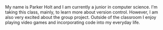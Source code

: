 My name is Parker Holt and I am currently a junior in computer science. I'm taking this class, mainly, to learn more about version control. However, I am also very excited about the group project. Outside of the classroom I enjoy playing video games and incorporating code into my everyday life.

